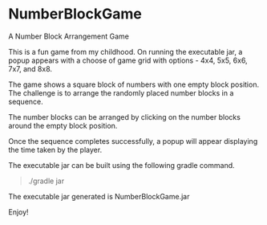 # NumberBlockGame
A Number Block Arrangement Game

This is a fun game from my childhood. On running the executable jar, a popup appears with a choose of game grid with options - 4x4, 5x5, 6x6, 7x7, and 8x8.

The game shows a square block of numbers with one empty block position. The challenge is to arrange the randomly placed number blocks in a sequence.

The number blocks can be arranged by clicking on the number blocks around the empty block position.

Once the sequence completes successfully, a popup will appear displaying the time taken by the player.

The executable jar can be built using the following gradle command.

> ./gradle jar

The executable jar generated is NumberBlockGame.jar

Enjoy!
